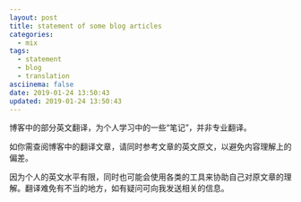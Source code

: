 ```yaml
---
layout: post
title: statement of some blog articles
categories:
  - mix
tags:
  - statement
  - blog
  - translation
asciinema: false
date: 2019-01-24 13:50:43
updated: 2019-01-24 13:50:43
---
```


博客中的部分英文翻译，为个人学习中的一些“笔记”，并非专业翻译。

<!-- more -->

如你需查阅博客中的翻译文章，请同时参考文章的英文原文，以避免内容理解上的偏差。

因为个人的英文水平有限，同时也可能会使用各类的工具来协助自己对原文章的理解。翻译难免有不当的地方，如有疑问可向我发送相关的信息。
